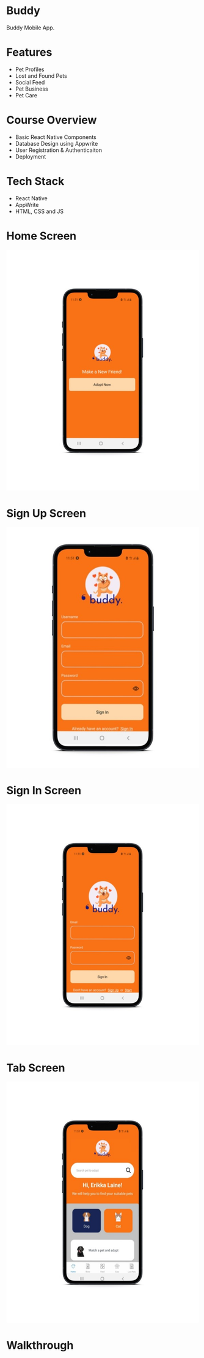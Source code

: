 # Buddy
Buddy Mobile App.

# Features
* Pet Profiles
* Lost and Found Pets
* Social Feed
* Pet Business
* Pet Care

# Course Overview
* Basic React Native Components
* Database Design using Appwrite
* User Registration & Authenticaiton
* Deployment

# Tech Stack
* React Native
* AppWrite
* HTML, CSS and JS

# Home Screen
<img src="assets/screenshots/homescreen.jpg">  

# Sign Up Screen
<img src="assets/screenshots/signupscreen.jpg">  

# Sign In Screen
<img src="assets/screenshots/signinscreen.jpg">  

# Tab Screen
<img src="assets/screenshots/tabscreen.jpg">  

# Walkthrough
 